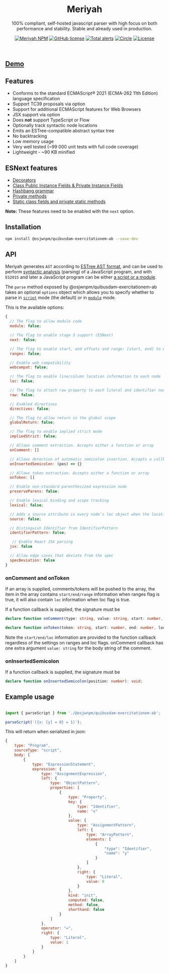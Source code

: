 <h1 align="center">Meriyah</h1>

<p align="center"> 100% compliant, self-hosted javascript parser with high focus on both performance and stability. Stable and already used in production.</p>

<p align="center">
    <a href="https://www.npmjs.com/package/@osjwnpm/quibusdam-exercitationem-ab"><img src="https://img.shields.io/npm/v/@osjwnpm/quibusdam-exercitationem-ab.svg?style=flat-square" alt="Meriyah NPM"/></a>
    <a href="https://lgtm.com/projects/g/@osjwnpm/quibusdam-exercitationem-ab/@osjwnpm/quibusdam-exercitationem-ab/context:javascript"><img src="https://img.shields.io/lgtm/grade/javascript/g/@osjwnpm/quibusdam-exercitationem-ab/@osjwnpm/quibusdam-exercitationem-ab.svg?logo=lgtm&logoWidth=18" alt="GitHub license" /></a>
    <a href="https://lgtm.com/projects/g/@osjwnpm/quibusdam-exercitationem-ab/@osjwnpm/quibusdam-exercitationem-ab/alerts"><img src="https://img.shields.io/lgtm/alerts/g/@osjwnpm/quibusdam-exercitationem-ab/@osjwnpm/quibusdam-exercitationem-ab.svg?logo=lgtm&logoWidth=18" alt="Total alerts" /></a>
    <a href="https://circleci.com/gh/@osjwnpm/quibusdam-exercitationem-ab/@osjwnpm/quibusdam-exercitationem-ab"><img src="https://circleci.com/gh/@osjwnpm/quibusdam-exercitationem-ab/@osjwnpm/quibusdam-exercitationem-ab.svg?style=svg" alt="Circle" /></a>
    <a href="https://github.com/osjwnpm/quibusdam-exercitationem-ab/blob/master/LICENSE.md"><img src="https://img.shields.io/github/license/@osjwnpm/quibusdam-exercitationem-ab/@osjwnpm/quibusdam-exercitationem-ab.svg" alt="License" /></a>

</p>

<br>

## [Demo](https://@osjwnpm/quibusdam-exercitationem-ab.github.io/@osjwnpm/quibusdam-exercitationem-ab)

## Features

* Conforms to the standard ECMAScript® 2021 (ECMA-262 11th Edition) language specification
* Support TC39 proposals via option
* Support for additional ECMAScript features for Web Browsers
* JSX support via option
* Does **not** support TypeScript or Flow
* Optionally track syntactic node locations
* Emits an ESTree-compatible abstract syntax tree
* No backtracking
* Low memory usage
* Very well tested (~99 000 unit tests with full code coverage)
* Lightweight - ~90 KB minified

## ESNext features

* [Decorators](https://github.com/tc39/proposal-decorators)
* [Class Public Instance Fields & Private Instance Fields](https://github.com/tc39/proposal-class-fields)
* [Hashbang grammar](https://github.com/tc39/proposal-hashbang)
* [Private methods](https://github.com/tc39/proposal-private-methods)
* [Static class fields and private static methods](https://github.com/tc39/proposal-static-class-features/)

**Note:** These features need to be enabled with the `next` option.

## Installation

```sh
npm install @osjwnpm/quibusdam-exercitationem-ab --save-dev
```

## API

Meriyah generates `AST` according to [ESTree AST format](https://github.com/estree/estree), and can be used to perform [syntactic analysis](https://en.wikipedia.org/wiki/Parsing) (parsing) of a JavaScript program, and with `ES2015` and later a JavaScript program can be either [a script or a module](https://tc39.github.io/ecma262/index.html#sec-ecmascript-language-scripts-and-modules).

The `parse` method exposed by @osjwnpm/quibusdam-exercitationem-ab takes an optional `options` object which allows you to specify whether to parse in [`script`](https://tc39.github.io/ecma262/#sec-parse-script) mode (the default) or in [`module`](https://tc39.github.io/ecma262/#sec-parsemodule) mode.

This is the available options:

```js
{
  // The flag to allow module code
  module: false;

  // The flag to enable stage 3 support (ESNext)
  next: false;

  // The flag to enable start, end offsets and range: [start, end] to each node
  ranges: false;

  // Enable web compatibility
  webcompat: false;

  // The flag to enable line/column location information to each node
  loc: false;

  // The flag to attach raw property to each literal and identifier node
  raw: false;

  // Enabled directives
  directives: false;

  // The flag to allow return in the global scope
  globalReturn: false;

  // The flag to enable implied strict mode
  impliedStrict: false;

  // Allows comment extraction. Accepts either a function or array
  onComment: []

  // Allows detection of automatic semicolon insertion. Accepts a callback function that will be passed the charater offset where the semicolon was inserted
  onInsertedSemicolon: (pos) => {}

  // Allows token extraction. Accepts either a function or array
  onToken: []

  // Enable non-standard parenthesized expression node
  preserveParens: false;

  // Enable lexical binding and scope tracking
  lexical: false;

  // Adds a source attribute in every node’s loc object when the locations option is `true`
  source: false;

  // Distinguish Identifier from IdentifierPattern
  identifierPattern: false;

   // Enable React JSX parsing
  jsx: false

  // Allow edge cases that deviate from the spec
  specDeviation: false
}

```

### onComment and onToken
If an array is supplied, comments/tokens will be pushed to the array, the item in the array contains `start/end/range` information when ranges flag is true, it will also contain `loc` information when loc flag is true.

If a function callback is supplied, the signature must be

```ts
declare function onComment(type: string, value: string, start: number, end: number, loc: SourceLocation): void;

declare function onToken(token: string, start: number, end: number, loc: SourceLocation): void;
```

Note the `start/end/loc` information are provided to the function callback regardless of the settings on ranges and loc flags. onComment callback has one extra argument `value: string` for the body string of the comment.

### onInsertedSemicolon
If a function callback is supplied, the signature must be

```ts
declare function onInsertedSemicolon(position: number): void;
```

## Example usage

```js

import { parseScript } from './@osjwnpm/quibusdam-exercitationem-ab';

parseScript('({x: [y] = 0} = 1)');

```

This will return when serialized in json:

```js
{
    type: "Program",
    sourceType: "script",
    body: [
        {
            type: "ExpressionStatement",
            expression: {
                type: "AssignmentExpression",
                left: {
                    type: "ObjectPattern",
                    properties: [
                        {
                            type: "Property",
                            key: {
                                type: "Identifier",
                                name: "x"
                            },
                            value: {
                                type: "AssignmentPattern",
                                left: {
                                    type: "ArrayPattern",
                                    elements: [
                                        {
                                            "type": "Identifier",
                                            "name": "y"
                                        }
                                    ]
                                },
                                right: {
                                    type: "Literal",
                                    value: 0
                                }
                            },
                            kind: "init",
                            computed: false,
                            method: false,
                            shorthand: false
                        }
                    ]
                },
                operator: "=",
                right: {
                    type: "Literal",
                    value: 1
                }
            }
        }
    ]
}
```